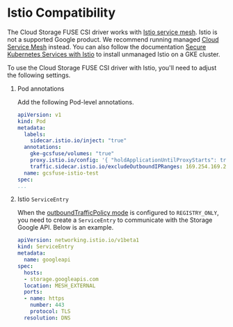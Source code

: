 <!--
Copyright 2018 The Kubernetes Authors.
Copyright 2024 Google LLC

Licensed under the Apache License, Version 2.0 (the "License");
you may not use this file except in compliance with the License.
You may obtain a copy of the License at

    https://www.apache.org/licenses/LICENSE-2.0

Unless required by applicable law or agreed to in writing, software
distributed under the License is distributed on an "AS IS" BASIS,
WITHOUT WARRANTIES OR CONDITIONS OF ANY KIND, either express or implied.
See the License for the specific language governing permissions and
limitations under the License.
-->

# Istio Compatibility

The Cloud Storage FUSE CSI driver works with [Istio service mesh](https://istio.io/latest/about/service-mesh/). Istio is not a supported Google product. We recommend running managed [Cloud Service Mesh](https://cloud.google.com/service-mesh/docs/onboarding/provision-control-plane) instead. You can also follow the documentation [Secure Kubernetes Services with Istio](https://cloud.google.com/kubernetes-engine/docs/tutorials/secure-services-istio) to install unmanaged Istio on a GKE cluster.

To use the Cloud Storage FUSE CSI driver with Istio, you'll need to adjust the following settings.

1. Pod annotations

    Add the following Pod-level annotations.

    ```yaml
    apiVersion: v1
    kind: Pod
    metadata:
      labels:
        sidecar.istio.io/inject: "true"
      annotations:
        gke-gcsfuse/volumes: "true"
        proxy.istio.io/config: '{ "holdApplicationUntilProxyStarts": true }'
        traffic.sidecar.istio.io/excludeOutboundIPRanges: 169.254.169.254/32
      name: gcsfuse-istio-test
    spec:
    ...
    ```

1. Istio `ServiceEntry`

    When the [outboundTrafficPolicy mode](https://istio.io/latest/docs/tasks/traffic-management/egress/egress-control/#envoy-passthrough-to-external-services) is configured to `REGISTRY_ONLY`, you need to create a `ServiceEntry` to communicate with the Storage Google API. Below is an example.

    ```yaml
    apiVersion: networking.istio.io/v1beta1
    kind: ServiceEntry
    metadata:
      name: googleapi
    spec:
      hosts:
      - storage.googleapis.com
      location: MESH_EXTERNAL
      ports:
      - name: https
        number: 443
        protocol: TLS
      resolution: DNS
    ```

